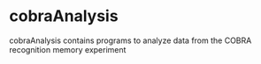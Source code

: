 # cobraAnalysis
cobraAnalysis contains programs to analyze data from the COBRA recognition memory experiment
